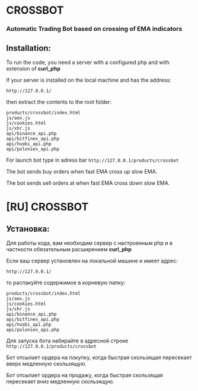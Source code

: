 # CROSSBOT
### Automatic Trading Bot based on crossing of EMA indicators

## Installation:

To run the code, you need a server with a configured php and with extension of **curl_php**

If your server is installed on the local machine and has the address:
```
http://127.0.0.1/
```
then extract the contents to the root folder:
```
products/crossbot/index.html
js/aex.js 
js/cookies.html 
js/xhr.js
api/binance_api.php
api/bitfinex_api.php
api/huobi_api.php
api/poloniex_api.php
```
For launch bot type in adress bar `http://127.0.0.1/products/crossbot`

The bot sends buy orders when fast EMA cross up slow EMA.

The bot sends sell orders at when fast EMA cross down slow EMA.

# [RU] CROSSBOT

## Установка:

Для работы кода, вам необходим сервер с настроенным php и в частности обязательным расширением **curl_php**

Если ваш сервер установлен на локальной машине и имеет адрес:
```
http://127.0.0.1/
```
то распакуйте содержимое в корневую папку:
```
products/crossbot/index.html
js/aex.js 
js/cookies.html 
js/xhr.js
api/binance_api.php
api/bitfinex_api.php
api/huobi_api.php
api/poloniex_api.php
```
Для запуска бота набирайте в адресной строке `http://127.0.0.1/products/crossbot`

Бот отсылает ордера на покупку, когда быстрая скользящая пересекает вверх медленную скользящую.

Бот отсылает ордера на продажу, когда быстрая скользящая пересекает вниз медленную скользящую.
